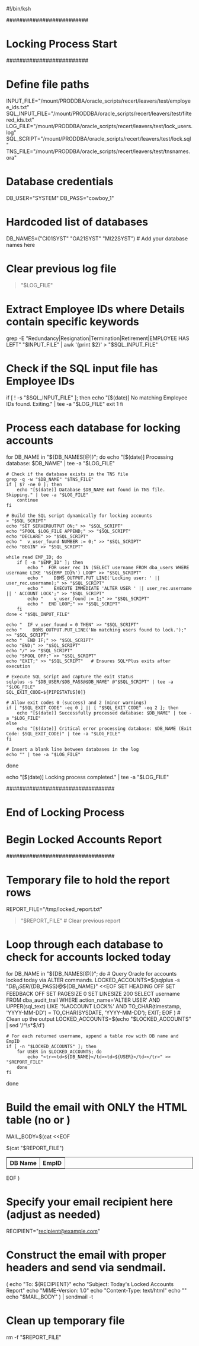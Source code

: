 #!/bin/ksh

#########################
# Locking Process Start #
#########################

# Define file paths
INPUT_FILE="/mount/PRODDBA/oracle_scripts/recert/leavers/test/employee_ids.txt"
SQL_INPUT_FILE="/mount/PRODDBA/oracle_scripts/recert/leavers/test/filtered_ids.txt"
LOG_FILE="/mount/PRODDBA/oracle_scripts/recert/leavers/test/lock_users.log"
SQL_SCRIPT="/mount/PRODDBA/oracle_scripts/recert/leavers/test/lock.sql"
TNS_FILE="/mount/PRODDBA/oracle_scripts/recert/leavers/test/tnsnames.ora"

# Database credentials
DB_USER="SYSTEM"
DB_PASS="cowboy_1"

# Hardcoded list of databases
DB_NAMES=("CI01SYST" "OA21SYST" "MI22SYST")  # Add your database names here

# Clear previous log file
> "$LOG_FILE"

# Extract Employee IDs where Details contain specific keywords
grep -E "Redundancy|Resignation|Termination|Retirement|EMPLOYEE HAS LEFT" "$INPUT_FILE" | awk '{print $2}' > "$SQL_INPUT_FILE"

# Check if the SQL input file has Employee IDs
if [ ! -s "$SQL_INPUT_FILE" ]; then
    echo "[$(date)] No matching Employee IDs found. Exiting." | tee -a "$LOG_FILE"
    exit 1
fi

# Process each database for locking accounts
for DB_NAME in "${DB_NAMES[@]}"; do
    echo "[$(date)] Processing database: $DB_NAME" | tee -a "$LOG_FILE"

    # Check if the database exists in the TNS file
    grep -q -w "$DB_NAME" "$TNS_FILE"
    if [ $? -ne 0 ]; then
        echo "[$(date)] Database $DB_NAME not found in TNS file. Skipping." | tee -a "$LOG_FILE"
        continue
    fi

    # Build the SQL script dynamically for locking accounts
    > "$SQL_SCRIPT"
    echo "SET SERVEROUTPUT ON;" >> "$SQL_SCRIPT"
    echo "SPOOL $LOG_FILE APPEND;" >> "$SQL_SCRIPT"
    echo "DECLARE" >> "$SQL_SCRIPT"
    echo "  v_user_found NUMBER := 0;" >> "$SQL_SCRIPT"
    echo "BEGIN" >> "$SQL_SCRIPT"

    while read EMP_ID; do
        if [ -n "$EMP_ID" ]; then
            echo "  FOR user_rec IN (SELECT username FROM dba_users WHERE username LIKE '%${EMP_ID}%') LOOP" >> "$SQL_SCRIPT"
            echo "    DBMS_OUTPUT.PUT_LINE('Locking user: ' || user_rec.username);" >> "$SQL_SCRIPT"
            echo "    EXECUTE IMMEDIATE 'ALTER USER ' || user_rec.username || ' ACCOUNT LOCK';" >> "$SQL_SCRIPT"
            echo "    v_user_found := 1;" >> "$SQL_SCRIPT"
            echo "  END LOOP;" >> "$SQL_SCRIPT"
        fi
    done < "$SQL_INPUT_FILE"

    echo "  IF v_user_found = 0 THEN" >> "$SQL_SCRIPT"
    echo "    DBMS_OUTPUT.PUT_LINE('No matching users found to lock.');" >> "$SQL_SCRIPT"
    echo "  END IF;" >> "$SQL_SCRIPT"
    echo "END;" >> "$SQL_SCRIPT"
    echo "/" >> "$SQL_SCRIPT"
    echo "SPOOL OFF;" >> "$SQL_SCRIPT"
    echo "EXIT;" >> "$SQL_SCRIPT"   # Ensures SQL*Plus exits after execution

    # Execute SQL script and capture the exit status
    sqlplus -s "$DB_USER/$DB_PASS@$DB_NAME" @"$SQL_SCRIPT" | tee -a "$LOG_FILE"
    SQL_EXIT_CODE=${PIPESTATUS[0]}

    # Allow exit codes 0 (success) and 2 (minor warnings)
    if [ "$SQL_EXIT_CODE" -eq 0 ] || [ "$SQL_EXIT_CODE" -eq 2 ]; then
        echo "[$(date)] Successfully processed database: $DB_NAME" | tee -a "$LOG_FILE"
    else
        echo "[$(date)] Critical error processing database: $DB_NAME (Exit Code: $SQL_EXIT_CODE)" | tee -a "$LOG_FILE"
    fi

    # Insert a blank line between databases in the log
    echo "" | tee -a "$LOG_FILE"
done

echo "[$(date)] Locking process completed." | tee -a "$LOG_FILE"

#################################
# End of Locking Process        #
# Begin Locked Accounts Report  #
#################################

# Temporary file to hold the report rows
REPORT_FILE="/tmp/locked_report.txt"
> "$REPORT_FILE"  # Clear previous report

# Loop through each database to check for accounts locked today
for DB_NAME in "${DB_NAMES[@]}"; do
    # Query Oracle for accounts locked today via ALTER commands.
    LOCKED_ACCOUNTS=$(sqlplus -s "${DB_USER}/${DB_PASS}@${DB_NAME}" <<EOF
SET HEADING OFF
SET FEEDBACK OFF
SET PAGESIZE 0
SET LINESIZE 200
SELECT username FROM dba_audit_trail
 WHERE action_name='ALTER USER'
   AND UPPER(sql_text) LIKE '%ACCOUNT LOCK%'
   AND TO_CHAR(timestamp, 'YYYY-MM-DD') = TO_CHAR(SYSDATE, 'YYYY-MM-DD');
EXIT;
EOF
)
    # Clean up the output
    LOCKED_ACCOUNTS=$(echo "$LOCKED_ACCOUNTS" | sed '/^\s*$/d')

    # For each returned username, append a table row with DB name and EmpID
    if [ -n "$LOCKED_ACCOUNTS" ]; then
        for USER in $LOCKED_ACCOUNTS; do
            echo "<tr><td>${DB_NAME}</td><td>${USER}</td></tr>" >> "$REPORT_FILE"
        done
    fi
done

# Build the email with ONLY the HTML table (no <html> or <body>)
MAIL_BODY=$(cat <<EOF
<table border="1" cellspacing="0" cellpadding="5">
  <tr>
    <th>DB Name</th>
    <th>EmpID</th>
  </tr>
$(cat "$REPORT_FILE")
</table>
EOF
)

# Specify your email recipient here (adjust as needed)
RECIPIENT="recipient@example.com"

# Construct the email with proper headers and send via sendmail.
(
  echo "To: ${RECIPIENT}"
  echo "Subject: Today's Locked Accounts Report"
  echo "MIME-Version: 1.0"
  echo "Content-Type: text/html"
  echo ""
  echo "$MAIL_BODY"
) | sendmail -t

# Clean up temporary file
rm -f "$REPORT_FILE"
